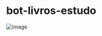 # bot-livros-estudo

![image](https://github.com/guilherme-se/bot-livros-estudo/assets/81692269/7ae511fc-6724-4438-8277-70aca11b8bc3)
